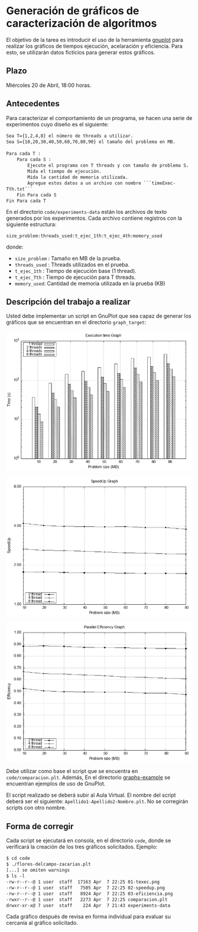 # Generación de gráficos de caracterización de algoritmos

El objetivo de la tarea es introducir el uso de la herramienta [gnuplot](http://www.gnuplot.info) para realizar los gráficos de tiempos ejecución, acelaración y eficiencia. Para esto, se utilizarán datos ficticios para generar estos gráficos.

## Plazo

Miércoles 20 de Abril, 18:00 horas.

## Antecedentes

Para caracterizar el comportamiento de un programa, se hacen una serie de experimentos cuyo diseño es el siguiente:

```
Sea T={1,2,4,8} el número de threads a utilizar.
Sea S={10,20,30,40,50,60,70,80,90} el tamaño del problema en MB.

Para cada T :
	Para cada S :
		Ejecute el programa con T threads y con tamaño de problema S.
		Mida el tiempo de ejecución.
		Mida la cantidad de memoria utilizada.
		Agregue estos datos a un archivo con nombre ```timeExec-Tth.txt```
	Fin Para cada S
Fin Para cada T	
```

En el directorio ```code/experiments-data``` están los archivos de texto generados por los experimentos. Cada archivo contiene registros con la siguiente estructura:

```
size_problem:threads_used:t_ejec_1th:t_ejec_4th:memory_used
```

donde:
* ```size_problem``` : Tamaño en MB de la prueba.
* ```threads_used``` : Threads utilizados en el prueba.
* ```t_ejec_1th``` : Tiempo de ejecución base (1 thread).
* ```t_ejec_Tth``` : Tiempo de ejecución para T threads.
* ```memory_used```: Cantidad de memoria utilizada en la prueba (KB)

## Descripción del trabajo a realizar

Usted debe implementar un script en GnuPlot que sea capaz de generar los gráficos que se encuentran en el directorio ```graph_target```:

![](https://github.com/g-courses/ICI517/blob/main/tareas/tarea01/graph-target/01-texec.png)

![](https://github.com/g-courses/ICI517/blob/main/tareas/tarea01/graph-target/02-speedup.png)

![](https://github.com/g-courses/ICI517/blob/main/tareas/tarea01/graph-target/03-eficiencia.png)

Debe utilizar como base el script que se encuentra en ```code/comparacion.plt```. Además, En el directorio [graphs-example](https://github.com/g-courses/ICI517/edit/main/tareas/tarea01/graph-examples) se encuentran ejemplos de uso de GnuPlot.

El script realizado se deberá subir al Aula Virtual. El nombre del script deberá ser el siguiente: ```Apellido1-Apellido2-Nombre.plt```. No se corregirán scripts con otro nombre.
 
## Forma de corregir

Cada script se ejecutará en consola, en el directorio ```code```, donde se verificará la creación de los tres gráficos solicitados. Ejemplo:

```
$ cd code
$ ./flores-delcampo-zacarias.plt
[...] se omiten warnings
$ ls -l 
-rw-r--r--@ 1 user  staff  17163 Apr  7 22:25 01-texec.png
-rw-r--r--@ 1 user  staff   7505 Apr  7 22:25 02-speedup.png
-rw-r--r--@ 1 user  staff   8924 Apr  7 22:25 03-eficiencia.png
-rwxr--r--@ 1 user  staff   2273 Apr  7 22:25 comparacion.plt
drwxr-xr-x@ 7 user  staff    224 Apr  7 21:43 experiments-data
```

Cada gráfico después de revisa en forma individual para evaluar su cercanía al gráfico solicitado.

